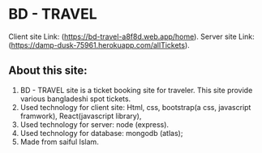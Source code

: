 # BD - TRAVEL

Client site Link: (https://bd-travel-a8f8d.web.app/home).
Server site Link: (https://damp-dusk-75961.herokuapp.com/allTickets).

## About this site: 

1. BD - TRAVEL  site is a ticket booking site for traveler. This site provide  various bangladeshi spot tickets.
2. Used technology for client site: Html, css, bootstrap(a css, javascript framwork), React(javascript library), 
3. Used technology for server: node (express).
4. Used technology for database: mongodb (atlas);
5. Made from saiful Islam.

